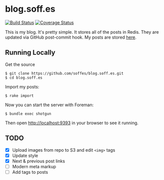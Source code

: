 # blog.soff.es

[![Build Status](https://travis-ci.org/soffes/blog.soff.es.svg?branch=master)](https://travis-ci.org/soffes/blog.soff.es) [![Coverage Status](https://coveralls.io/repos/github/soffes/blog.soff.es/badge.svg?branch=master)](https://coveralls.io/github/soffes/blog.soff.es?branch=master)

This is my blog. It's pretty simple. It stores all of the posts in Redis. They are updated via GitHub post-commit hook. My posts are stored [here](https://github.com/soffes/blog).


## Running Locally

Get the source

    $ git clone https://github.com/soffes/blog.soff.es.git
    $ cd blog.soff.es

Import my posts:

    $ rake import

Now you can start the server with Foreman:

    $ bundle exec shotgun

Then open <http://localhost:9393> in your browser to see it running.


## TODO

- [x] Upload images from repo to S3 and edit `<img>` tags
- [x] Update style
- [x] Next & previous post links
- [ ] Modern meta markup
- [ ] Add tags to posts
